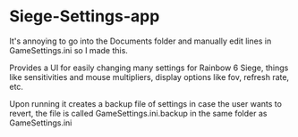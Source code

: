 # Siege-Settings-app

It's annoying to go into the Documents folder and manually edit lines in GameSettings.ini so I made this.

Provides a UI for easily changing many settings for Rainbow 6 Siege, things like sensitivities and mouse multipliers, display options like fov, refresh rate, etc.

Upon running it creates a backup file of settings in case the user wants to revert, the file is called GameSettings.ini.backup in the same folder as GameSettings.ini
